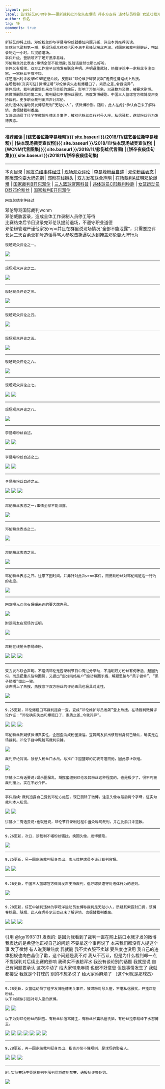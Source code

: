 ```yaml
---
layout: post
label: 篮球综艺WCNM事件——更新裁判批邓伦失态爆粗 得多方支持 违体队员秒删 女篮吐槽邓粉
author: 佚名
tag: 锤
comments: true
---
```


    新综艺即将上线，邓伦粉丝即与李易峰粉丝就番位问题开撕，详见本页推荐阅读。
    篮球综艺录制第一期，据现场观众称邓伦因不满李易峰队粉丝声浪，对国家级裁判骂脏话，拖延录制近一小时，后提前退场。
    事件升级，营销号齐下场开黑李易峰。
    邓伦粉丝对此表态:事情全部不能泄露;说脏话居然也那么好听。
    事件又有后续，双方工作室罕见地发布联合声明。声明避重就轻，热搜评论中一家粉丝专注自家，一家粉丝不依不饶。
    综艺播出时未收录WCNM脏话片段，反而以“邓伦维护球员发飙”走真性情路线上热搜。
    在场裁判(真实可证)微博证明“邓伦确实失态和爆粗口了，素质之差…令我诧异”。
    事件后续，裁判透露受到来自节目组的施压，影响了邓伦形象，以道歉为交换，被要求删博。
    原微博删除后的第二天，裁判疑似不堪粉丝骚扰，再度发博硬刚。中国三人篮球官方微博发声支持裁判。更多职业裁判出声声讨邓伦。
    被判违体的运动员发博怼裁判“无耻小人”，该微博秒删。随后，此人在虎扑承认自己未了解详情，也很替裁判委屈。
    女篮运动员丁佳宁在微博吐槽无关事件，被邓伦粉丝自行对号入座，私信骚扰，遂就粉丝行为发博表态。
    
---
#### 推荐阅读 | [综艺番位撕李易峰粉]({{ site.baseurl }}/2018/11/综艺番位撕李易峰粉)  | [快本现场撕吴宣仪粉]({{ site.baseurl }}/2018/11/快本现场战吴宣仪粉) | [WCNM代言图集]({{ site.baseurl }}/2018/11/悲伤蛙代言图) | [饼卒夜痰佳句集]({{ site.baseurl }}/2018/11/饼卒夜痰佳句集)
---
本页目录 \| [网友总结事件经过](#dxjja) \| [现场观众评论](#dxjjb)  \| [李易峰粉丝自述](#dxjje) \| [邓伦粉丝表态](#dxjjc)  \| [网曝邓伦耍大牌先例](#dxjjd)  \| [邓粉在线掰头](#dxjjf) \| [双方发布联合声明](#dxjjg) \| [在场裁判A证明邓伦爆粗](#dxjjh) \| [国家裁判B开怼邓伦](#dxjji) \| [三人篮球官网科普](#dxjjj) \| [违体球员C怼裁判秒删](#dxjjk) \| [女篮运动员D怼邓伦粉丝](#dxjjl) \| [国家裁判E开怼邓伦](#dxjjm)

<a class="anchor" name="dxjja"></a>

    网友总结事件经过

邓伦辱骂国际裁判wcnm  
邓伦威胁罢录，造成全体工作录制人员停工等待  
比赛结束后节目没录完邓伦队提前退场，不遵守职业道德  
邓伦粉管理严谨他家发repo并且在群里说现场情况“全部不能泄露”，只需要控评  
长达三天百余营销号造谣辱骂人参攻击撕逼以达到掩盖邓伦耍大牌行为

<a class="anchor" name="dxjjb"></a>

    现场观众评论之一。

<img src="{{ site.baseurl }}/images/005Ygb2Lly1g61ci2o1v1j30u01sgaic.jpg">

---

    现场观众评论之二。

<img src="{{ site.baseurl }}/images/Screen Shot 2019-08-16 at 4.11.44 AM.png">

---

    现场观众评论之三。
    
<img src="{{ site.baseurl }}/images/aI8wmWfUkDGSqLb.jpg">

---

    现场观众评论之四。
    
<img src="{{ site.baseurl }}/images/6eLCqNMxoWB3bsw.jpg">

---

    现场观众评论之五。
    
<img src="{{ site.baseurl }}/images/Screen Shot 2019-08-16 at 12.36.39 AM.png">

---

    现场观众评论之六。

<img src="{{ site.baseurl }}/images/mZsOLF.jpg">

---

    现场观众评论之七。

<img src="{{ site.baseurl }}/images/ePkgaQJlDybOc5z.jpg">
<img src="{{ site.baseurl }}/images/8nJyMFSTf4VtUv6.png">

---

    现场观众评论之八。

<img src="{{ site.baseurl }}/images/uuxmh6.jpg">

---

<a class="anchor" name="dxjje"></a>

    李易峰粉丝自述。
    
<img src="{{ site.baseurl }}/images/311337428.jpg">
<img src="{{ site.baseurl }}/images/311337429.jpg">

---

    李易峰粉丝自述之二。
    
<img src="{{ site.baseurl }}/images/Screen Shot 2019-08-16 at 4.07.00 AM.png">
<img src="{{ site.baseurl }}/images/Screen Shot 2019-08-16 at 4.07.10 AM.png">

---

    李易峰粉丝自述之三。
    
<img src="{{ site.baseurl }}/images/419d09d3ly1g61i8b62jxj20tz1lv1ho.jpg">
<img src="{{ site.baseurl }}/images/419d09d3ly1g61i8c2am9j20tx6sau0y.jpg">
<img src="{{ site.baseurl }}/images/419d09d3ly1g61i8csko1j20tz2nl1jk.jpg">

---

<a class="anchor" name="dxjjc"></a>

    邓伦粉丝表态之一:事情全部不能泄露。
    
<img src="{{ site.baseurl }}/images/5x74RuWlmdAnHPt.jpg">

---

    邓伦粉丝表态之二。
    
<img src="{{ site.baseurl }}/images/5orbX6fvtWiZMCk.jpg">

---

    邓伦粉丝表态之三。
    
<img src="{{ site.baseurl }}/images/weQZmb97HJXfYDa.jpg">

---

    邓伦粉丝表态之四。注意下图时间，并非针对此次wcnm事件，而反映粉丝对邓伦飚脏这一行为的态度。

<img src="{{ site.baseurl }}/images/IOzPXZJDL9cANv6.jpg">

---

<a class="anchor" name="dxjjd"></a>

    网友曝光邓伦有姗姗来迟的耍大牌先例。

<img src="{{ site.baseurl }}/images/Screen Shot 2019-08-16 at 1.28.00 AM.png">

    附该网友在现场的证明。
    
<img src="{{ site.baseurl }}/images/Screen Shot 2019-08-16 at 1.26.05 AM.png">

---

<a class="anchor" name="dxjjf"></a>

    邓粉在线掰头李易峰粉。
    
<img src="{{ site.baseurl }}/images/311326599.jpg">
<img src="{{ site.baseurl }}/images/311326600.jpg">
<img src="{{ site.baseurl }}/images/311326598.jpg">

---


<a class="anchor" name="dxjjg"></a>

    双方发布联合声明。不澄清邓伦是否录制节目中有过分举动，不指明双方粉丝有何矛盾、起因为何，而是把重点往粉圈引，又提出“部分网络用户”煽动粉圈矛盾，解题思路与“黑子锁单”、“黑子锁播”如出一辙。
    该声明上了热搜，热搜底下双方粉丝的评论画风也极具对比性。
    
<img src="{{ site.baseurl }}/images/311353445.jpg">


---


<a class="anchor" name="dxjjh"></a>

    9.25更新，邓伦爆粗口骂裁判摇身一变，变成“邓伦维护球员发飙”登上热搜。在场裁判微博评论作证：“邓伦确实失态和爆粗口了，素质之差…令我诧异”。
    
<img src="{{ site.baseurl }}/images/PR73IsLM2gWwUGY.jpg">
<img src="{{ site.baseurl }}/images/gfwxFqsci6MKrW3.png">
<img src="{{ site.baseurl }}/images/wcnm2.png">

    邓伦粉丝质疑该微博真实性，企图歪曲成粉圈撕逼。豆瓣网友扒出该裁判身份已确认，确实是在场裁判。邓伦节目中飚脏骂裁判实锤。
    
<img src="{{ site.baseurl }}/images/cp.png">

    裁判拒绝背锅。被卷入粉丝口水战，与推广中国篮球的初衷背道而驰，因此停止跟组。
    
<img src="{{ site.baseurl }}/images/cp2.png">

    饼铺小二有话要说:娱乐圈虽乱，胡搅蛮缠到邓伦及其粉丝这种程度的，也是极少了。很不巧被裁判撞上，实在不必介怀。
    
---

    事件后续:裁判透露自己受到邓伦方施压，现已删除了微博。注意头像与最后两个字母，证实为裁判本人私信。

<img src="{{ site.baseurl }}/images/OU2PsWktB4Ccmxd.jpg">
<img src="{{ site.baseurl }}/images/VA3ZKGbavJfnyrE.jpg">


    饼铺小二有话要说:也就是说，邓伦节目录制过程中当众辱骂裁判，并在此前并未道歉。
    
---


    9.26更新，次日，该裁判不堪粉丝骚扰，换回头像，发博硬刚。
    
<img src="{{ site.baseurl }}/images/cp3.png">

---


<a class="anchor" name="dxjji"></a>

    9.25更新，另一国家级裁判挺身而出，表示维护球员不该让裁判背锅。
    
<img src="{{ site.baseurl }}/images/Oy36nJdW4sIYXtv.jpg">
<img src="{{ site.baseurl }}/images/EsJuWbrxFktyLn1.jpg">

---


<a class="anchor" name="dxjjj"></a>

    9.26更新，中国三人篮球官方微博发声支持裁判，倡导球员遵守对违体行为的法则。
    
<img src="{{ site.baseurl }}/images/cp4.png">


---


<a class="anchor" name="dxjjk"></a>

    9.28更新，综艺中被判违体的李观洋运动员发博称裁判是无耻小人，质疑其索要封口费，该博客秒删。随后，此人在虎扑承认自己未了解详情，也很替裁判委屈。
    
<img src="{{ site.baseurl }}/images/sZIc7f2OjXir4dw.jpg">
<img src="{{ site.baseurl }}/images/mgu4aSARsJD82Q6.jpg">
<img src="{{ site.baseurl }}/images/205540a0a6s1s0szls1yl7.jpg">

---

引用 \@lgy1993131 发表的:
是因为我看到了裁判一直在网上挑口水我才发的微博
我表达的是希望他正视自己的问题 不要拿这个事再说了 本来我们都没有人提这个事
发了微博 有人说我蹭热度 我就删 我不卖衣服不卖球 要热度也没用
我自己的违体犯规也向白晶倒了歉，这个问题是我不对 我从不否认，但是为什么裁判却一点不提误判对后续比赛的影响
我确实不该趟浑水 我没有谈论别的话题 我就是说 自己有问题要承认 这次冲动了 给大家带来麻烦 也很不好意思 但是事情发生了 我就都接受
我就是个打球的 别的不想多说了 给大家添麻烦了
（这个id就是那球员）


---

<a class="anchor" name="dxjjl"></a>

    9.28更新，女篮运动员丁佳宁发博吐槽无关事件，被饼粉对号入座，不堪私信骚扰，开挂邓伦粉丝。
    以下为疑似引起对号入座的原博。
    
<img src="{{ site.baseurl }}/images/235159kyvpg79jzdeed5gy.jpg">
<img src="{{ site.baseurl }}/images/000357zn54eie6ayae966t.jpg">

    以下为对邓伦粉丝的回应。有粉丝私信骂博主，有粉丝长篇私信洗脑，有粉丝拉李易峰下水怼博主。

<img src="{{ site.baseurl }}/images/235212zhqhhhhkhj8hf3h5.jpg">
<img src="{{ site.baseurl }}/images/235223lzt3gpjp1uf3rx1g.jpg">
<img src="{{ site.baseurl }}/images/234630uk7655rkdooiooee.jpg">
<img src="{{ site.baseurl }}/images/234913gugb6ulab9q1kulb.jpg">
<img src="{{ site.baseurl }}/images/235216zm5frx7mmcfmmmcm.jpg">
<img src="{{ site.baseurl }}/images/235221bxqqmdo83kmadm8m.jpg">
<img src="{{ site.baseurl }}/images/234957zuzrrnl54vllm73z.jpg">

---
    
<a class="anchor" name="dxjjm"></a>

    9.28更新，再一国家级裁判挺身而出，指责邓伦不懂规则，是球场的野蛮人。
    
<img src="{{ site.baseurl }}/images/003401moam96rtmiiugdiz.jpg">
<img src="{{ site.baseurl }}/images/003414z2i8kf2iwwj7xf2q.jpg">
<img src="{{ site.baseurl }}/images/012626y9o2zeoev3tp7zpw.jpg">
    
---


    附:实际赛场中辱骂裁判不服判罚将遭到禁赛、通报批评等处罚。
    
<img src="{{ site.baseurl }}/images/1RnzHbh6DZ5wXv7.png">
    